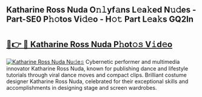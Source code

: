 ## Katharine Ross Nuda O𝚗𝚕yf𝚊ns L𝚎a𝚔ed N𝚞𝚍es - Part-SE0 P𝚑𝚘tos Vi𝚍𝚎o - H𝚘𝚝 Part L𝚎a𝚔s GQ2In

# <h2><a href="http://kf7vkel.oniu.top/?m=Katharine+Ross+Nuda">🔗👉 🔴 Katharine Ross Nuda P𝚑ot𝚘𝚜 V𝚒d𝚎o</a></h2>

[![Katharine Ross Nuda Nu𝚍e𝚜](https://i.imgur.com/0qMVB7G.gif)](http://kf7vkel.oniu.top/?m=Katharine+Ross+Nuda)
Cybernetic performer and multimedia innovator Katharine Ross Nuda, known for publishing dance and lifestyle tutorials through viral dance moves and compact clips. Brilliant costume designer Katharine Ross Nuda, celebrated for their exceptional skills and accomplishments in designing stage and screen wardrobes.  
